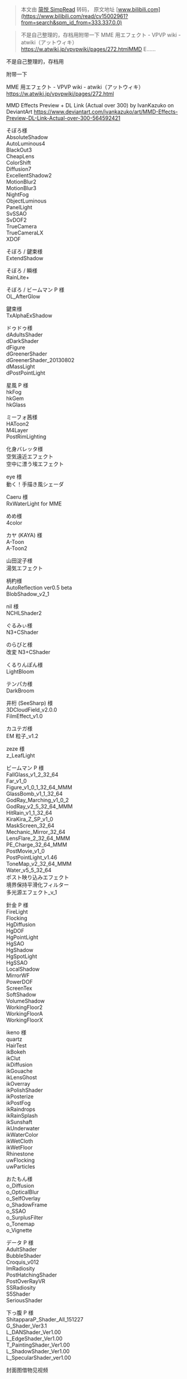 > 本文由 [简悦 SimpRead](http://ksria.com/simpread/) 转码， 原文地址 [www.bilibili.com](https://www.bilibili.com/read/cv15002961?from=search&spm_id_from=333.337.0.0)

> 不是自己整理的，存档用附带一下 MME 用エフェクト - VPVP wiki - atwiki（アットウィキ）https://w.atwiki.jp/vpvpwiki/pages/272.htmlMMD E......

不是自己整理的，存档用

附带一下

MME 用エフェクト - VPVP wiki - atwiki（アットウィキ）https://w.atwiki.jp/vpvpwiki/pages/272.html

MMD Effects Preview + DL Link (Actual over 300) by IvanKazuko on DeviantArt https://www.deviantart.com/ivankazuko/art/MMD-Effects-Preview-DL-Link-Actual-over-300-564592421

そぼろ様  
AbsoluteShadow  
AutoLuminous4  
BlackOut3  
CheapLens  
ColorShift  
Diffusion7   
ExcellentShadow2  
MotionBlur2  
MotionBlur3  
NightFog  
ObjectLuminous  
PanelLight  
SvSSAO  
SvDOF2  
TrueCamera  
TrueCameraLX  
XDOF

そぼろ / 鍵束様  
ExtendShadow

そぼろ / 瞬様  
RainLite+

そぼろ / ビームマン P 様  
OL_AfterGlow

鍵束様  
TxAlphaExShadow

ドゥドゥ様  
dAdultsShader  
dDarkShader  
dFigure  
dGreenerShader  
dGreenerShader_20130802  
dMassLight  
dPostPointLight

星風 P 様  
hkFog  
hkGem  
hkGlass

ミーフォ茜様  
HAToon2  
M4Layer  
PostRimLighting

化身バレッタ様  
空気遠近エフェクト  
空中に漂う埃エフェクト

eye 様  
動く！手描き風シェーダ

Caeru 様  
RxWaterLight for MME

めめ様  
4color

カヤ (KAYA) 様  
A-Toon  
A-Toon2

山田淀子様  
湯気エフェクト

柄杓様  
AutoReflection ver0.5 beta  
BlobShadow_v2_1

nil 様  
NCHLShader2

ぐるみぃ様  
N3+CShader

のらびと様  
改変 N3+CShader

くるりんぽん様  
LightBloom

テンパカ様  
DarkBroom

井桁 (SeeSharp) 様  
3DCloudField_v2.0.0  
FilmEffect_v1.0

カユテガ様  
EM 粒子_v1.2

zeze 様  
z_LeafLight

ビームマン P 様  
FallGlass_v1_2_32_64  
Far_v1_0  
Figure_v1_0_1_32_64_MMM  
GlassBomb_v1_1_32_64  
GodRay_Marching_v1_0_2  
GodRay_v2_5_32_64_MMM  
HitRain_v1_1_32_64  
KiraKira_Z_SP_v1_0  
MaskScreen_32_64  
Mechanic_Mirror_32_64  
LensFlare_2_32_64_MMM  
PE_Charge_32_64_MMM  
PostMovie_v1_0  
PostPointLight_v1.46  
ToneMap_v2_32_64_MMM  
Water_v5_5_32_64  
ポスト映り込みエフェクト  
境界保持平滑化フィルター  
多光源エフェクト_v_1

針金 P 様  
FireLight  
Flocking  
HgDiffusion  
HgDOF  
HgPointLight  
HgSAO  
HgShadow  
HgSpotLight  
HgSSAO  
LocalShadow  
MirrorWF  
PowerDOF  
ScreenTex  
SoftShadow  
VolumeShadow  
WorkingFloor2  
WorkingFloorA  
WorkingFloorX

ikeno 様  
quartz  
HairTest  
ikBokeh  
ikClut  
ikDiffusion  
ikGouache  
ikLensGhost  
ikOverray  
ikPolishShader  
ikPosterize  
ikPostFog  
ikRaindrops  
ikRainSplash  
ikSunshaft  
ikUnderwater  
ikWaterColor  
ikWetCloth  
ikWetFloor  
Rhinestone  
uwFlocking  
uwParticles

おたもん様  
o_Diffusion  
o_OpticalBlur  
o_SelfOverlay  
o_ShadowFrame  
o_SSAO  
o_SurplusFilter  
o_Tonemap  
o_Vignette

データ P 様  
AdultShader  
BubbleShader  
Croquis_v012  
ImRadiosity  
PostHatchingShader  
PostOverRayVR  
SSRadiosity  
S5Shader  
SeriousShader

下っ腹 P 様  
ShitapparaP_Shader_All_151227  
G_Shader_Ver3.1  
L_DANShader_Ver1.00  
L_EdgeShader_Ver1.00  
T_PaintingShader_Ver1.00  
L_ShadowShader_Ver1.00  
L_SpecularShader_ver1.00

封面图借物见视频